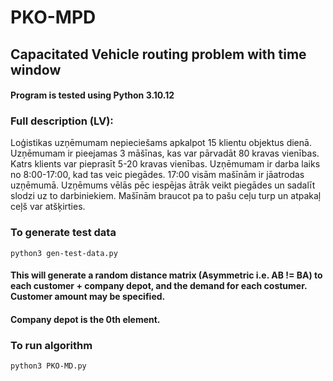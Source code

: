 # PKO-MPD
## Capacitated Vehicle routing problem with time window
#### Program is tested using Python 3.10.12

### Full description (LV):

Loģistikas uzņēmumam nepieciešams apkalpot 15 klientu objektus dienā. Uzņēmumam ir pieejamas 3 māšīnas, kas var pārvadāt 80 kravas vienības. Katrs klients var pieprasīt 5-20 kravas vienības. Uzņēmumam ir darba laiks no 8:00-17:00, kad tas veic piegādes. 17:00 visām mašīnām ir jāatrodas uzņēmumā. Uzņēmums vēlās pēc iespējas ātrāk veikt piegādes un sadalīt slodzi uz to darbiniekiem. Mašīnām braucot pa to pašu ceļu turp un atpakaļ ceļš var atšķirties.

### To generate test data

``` python3 gen-test-data.py ```
#### This will generate a random distance matrix (Asymmetric i.e. AB != BA) to each customer + company depot, and the demand for each costumer. Customer amount may be specified.
#### Company depot is the 0th element.

### To run algorithm

``` python3 PKO-MD.py ```